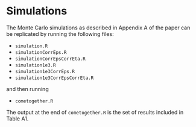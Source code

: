 # Simulations

The Monte Carlo simulations as described in Appendix A of the paper can be replicated by running the following files:

- `simulation.R`
- `simulationCorrEps.R`
- `simulationCorrEpsCorrEta.R`
- `simulation1e3.R`
- `simulation1e3CorrEps.R`
- `simulation1e3CorrEpsCorrEta.R`

and then running

- `cometogether.R`

The output at the end of `cometogether.R` is the set of results included in Table A1.
